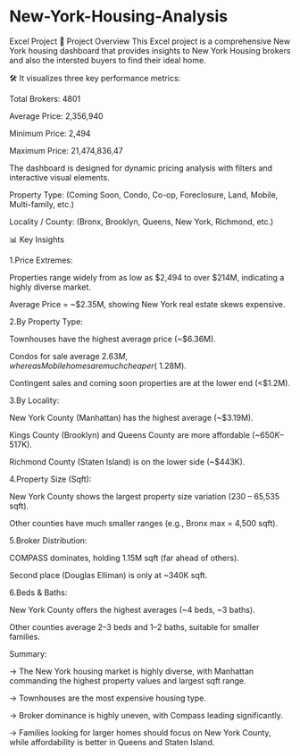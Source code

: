 # New-York-Housing-Analysis
Excel Project 📁 Project Overview This Excel project is a comprehensive New York housing dashboard that provides insights to New York Housing brokers and also the intersted buyers to find their ideal home.

🛠 It visualizes three key performance metrics:

Total Brokers: 4801

Average Price: 2,356,940

Minimum Price: 2,494

Maximum Price: 21,474,836,47

The dashboard is designed for dynamic pricing analysis with filters and interactive visual elements.

Property Type: (Coming Soon, Condo, Co-op, Foreclosure, Land, Mobile, Multi-family, etc.)

Locality / County: (Bronx, Brooklyn, Queens, New York, Richmond, etc.)


📊 Key Insights

1.Price Extremes:

Properties range widely from as low as $2,494 to over $214M, indicating a highly diverse market.

Average Price = ~$2.35M, showing New York real estate skews expensive.

2.By Property Type:

Townhouses have the highest average price (~$6.36M).

Condos for sale average $2.63M, whereas Mobile homes are much cheaper (~$1.28M).

Contingent sales and coming soon properties are at the lower end (<$1.2M).

3.By Locality:

New York County (Manhattan) has the highest average (~$3.19M).

Kings County (Brooklyn) and Queens County are more affordable (~$650K–$517K).

Richmond County (Staten Island) is on the lower side (~$443K).

4.Property Size (Sqft):

New York County shows the largest property size variation (230 – 65,535 sqft).

Other counties have much smaller ranges (e.g., Bronx max = 4,500 sqft).

5.Broker Distribution:

COMPASS dominates, holding 1.15M sqft (far ahead of others).

Second place (Douglas Elliman) is only at ~340K sqft.

6.Beds & Baths:

New York County offers the highest averages (~4 beds, ~3 baths).

Other counties average 2–3 beds and 1–2 baths, suitable for smaller families.

Summary:

-> The New York housing market is highly diverse, with Manhattan commanding the highest property values and largest sqft range.

-> Townhouses are the most expensive housing type.

-> Broker dominance is highly uneven, with Compass leading significantly.

-> Families looking for larger homes should focus on New York County, while affordability is better in Queens and Staten Island.
